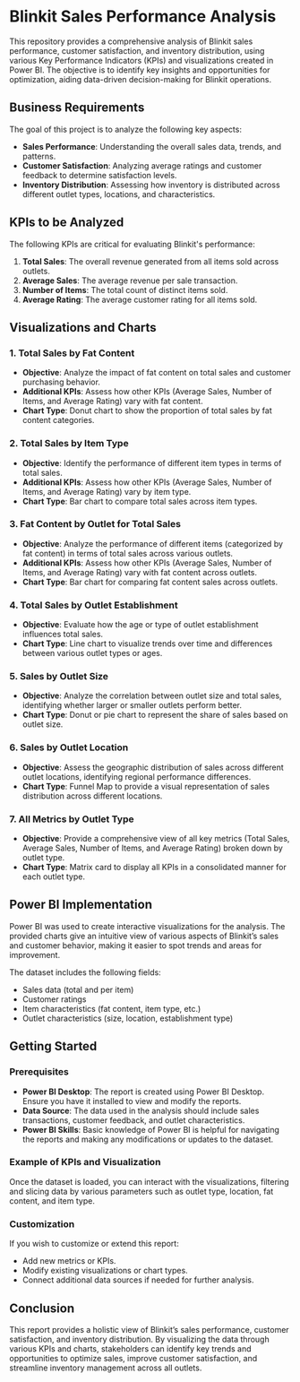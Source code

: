 # Blinkit Sales Performance Analysis

This repository provides a comprehensive analysis of Blinkit sales performance, customer satisfaction, and inventory distribution, using various Key Performance Indicators (KPIs) and visualizations created in Power BI. The objective is to identify key insights and opportunities for optimization, aiding data-driven decision-making for Blinkit operations.

## Business Requirements

The goal of this project is to analyze the following key aspects:

- **Sales Performance**: Understanding the overall sales data, trends, and patterns.
- **Customer Satisfaction**: Analyzing average ratings and customer feedback to determine satisfaction levels.
- **Inventory Distribution**: Assessing how inventory is distributed across different outlet types, locations, and characteristics.

## KPIs to be Analyzed

The following KPIs are critical for evaluating Blinkit's performance:

1. **Total Sales**: The overall revenue generated from all items sold across outlets.
2. **Average Sales**: The average revenue per sale transaction.
3. **Number of Items**: The total count of distinct items sold.
4. **Average Rating**: The average customer rating for all items sold.

## Visualizations and Charts

### 1. **Total Sales by Fat Content**
   - **Objective**: Analyze the impact of fat content on total sales and customer purchasing behavior.
   - **Additional KPIs**: Assess how other KPIs (Average Sales, Number of Items, and Average Rating) vary with fat content.
   - **Chart Type**: Donut chart to show the proportion of total sales by fat content categories.
   
### 2. **Total Sales by Item Type**
   - **Objective**: Identify the performance of different item types in terms of total sales.
   - **Additional KPIs**: Assess how other KPIs (Average Sales, Number of Items, and Average Rating) vary by item type.
   - **Chart Type**: Bar chart to compare total sales across item types.

### 3. **Fat Content by Outlet for Total Sales**
   - **Objective**: Analyze the performance of different items (categorized by fat content) in terms of total sales across various outlets.
   - **Additional KPIs**: Assess how other KPIs (Average Sales, Number of Items, and Average Rating) vary with fat content across outlets.
   - **Chart Type**: Bar chart for comparing fat content sales across outlets.

### 4. **Total Sales by Outlet Establishment**
   - **Objective**: Evaluate how the age or type of outlet establishment influences total sales.
   - **Chart Type**: Line chart to visualize trends over time and differences between various outlet types or ages.

### 5. **Sales by Outlet Size**
   - **Objective**: Analyze the correlation between outlet size and total sales, identifying whether larger or smaller outlets perform better.
   - **Chart Type**: Donut or pie chart to represent the share of sales based on outlet size.

### 6. **Sales by Outlet Location**
   - **Objective**: Assess the geographic distribution of sales across different outlet locations, identifying regional performance differences.
   - **Chart Type**: Funnel Map to provide a visual representation of sales distribution across different locations.

### 7. **All Metrics by Outlet Type**
   - **Objective**: Provide a comprehensive view of all key metrics (Total Sales, Average Sales, Number of Items, and Average Rating) broken down by outlet type.
   - **Chart Type**: Matrix card to display all KPIs in a consolidated manner for each outlet type.

## Power BI Implementation

Power BI was used to create interactive visualizations for the analysis. The provided charts give an intuitive view of various aspects of Blinkit’s sales and customer behavior, making it easier to spot trends and areas for improvement.

The dataset includes the following fields:
- Sales data (total and per item)
- Customer ratings
- Item characteristics (fat content, item type, etc.)
- Outlet characteristics (size, location, establishment type)

## Getting Started

### Prerequisites

- **Power BI Desktop**: The report is created using Power BI Desktop. Ensure you have it installed to view and modify the reports.
- **Data Source**: The data used in the analysis should include sales transactions, customer feedback, and outlet characteristics.
- **Power BI Skills**: Basic knowledge of Power BI is helpful for navigating the reports and making any modifications or updates to the dataset.

### Example of KPIs and Visualization

Once the dataset is loaded, you can interact with the visualizations, filtering and slicing data by various parameters such as outlet type, location, fat content, and item type.

### Customization

If you wish to customize or extend this report:
- Add new metrics or KPIs.
- Modify existing visualizations or chart types.
- Connect additional data sources if needed for further analysis.

## Conclusion

This report provides a holistic view of Blinkit’s sales performance, customer satisfaction, and inventory distribution. By visualizing the data through various KPIs and charts, stakeholders can identify key trends and opportunities to optimize sales, improve customer satisfaction, and streamline inventory management across all outlets.






